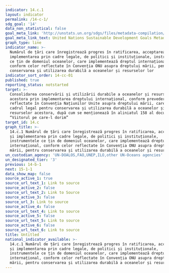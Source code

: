 ```yaml
---
indicator: 14.c.1
layout: indicator
permalink: /14-c-1/
sdg_goal: '14'
data_non_statistical: false
goal_meta_link: 'http://unstats.un.org/sdgs/files/metadata-compilation/Metadata-Goal-14.pdf'
goal_meta_link_text: United Nations Sustainable Development Goals Metadata (pdf 288kB)
graph_type: line
indicator_name: >-
  Numărul de țări care înregistrează progres în ratificarea, acceptarea și
  implementarea prin cadre legale, de politici și instituționale, instrumentele
  ce țin de domeniul oceanelor, care implementează dreptul internațional,
  conform celor reflectate în Convenția ONU asupra dreptului mării, pentru
  conservarea și utilizarea durabilă a oceanelor și resurselor lor
indicator_sort_order: 14-cc-01
published: true
reporting_status: notstarted
target: >-
  Consolidarea conservării și utilizării durabile a oceanelor și resurselor
  acestora prin implementarea dreptului internațional, conform prevederilor
  reflectate în Convenția Națiunilor Unite asupra dreptului mării, care oferă
  cadrul legal pentru conservarea și utilizarea durabilă a oceanelor și
  resurselor acestora, după cum se menționează în aliniatul 158 al documentului
  “Viitorul pe care-l dorim”
target_id: 14.c
graph_title: >-
  14.c.1 Numărul de țări care înregistrează progres în ratificarea, acceptarea
  și implementarea prin cadre legale, de politici și instituționale,
  instrumentele ce țin de domeniul oceanelor, care implementează dreptul
  internațional, conform celor reflectate în Convenția ONU asupra dreptului
  mării, pentru conservarea și utilizarea durabilă a oceanelor și resurselor lor
un_custodian_agency: 'UN-DOALOS,FAO,UNEP,ILO,other UN-Oceans agencies'
un_designated_tier: '3'
previous: 14-b-1
next: 15-1-1
data_show_map: false
source_active_1: true
source_url_text_1: Link to source
source_active_2: false
source_url_text_2: Link to Source
source_active_3: false
source_url_3: Link to source
source_active_4: false
source_url_text_4: Link to source
source_active_5: false
source_url_text_5: Link to source
source_active_6: false
source_url_text_6: Link to source
title: Untitled
national_indicator_available: >-
  14.c.1 Numărul de țări care înregistrează progres în ratificarea, acceptarea
  și implementarea prin cadre legale, de politici și instituționale,
  instrumentele ce țin de domeniul oceanelor, care implementează dreptul
  internațional, conform celor reflectate în Convenția ONU asupra dreptului
  mării, pentru conservarea și utilizarea durabilă a oceanelor și resurselor lor
---
```

